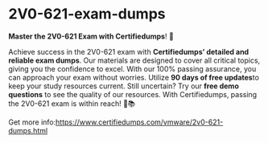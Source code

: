 # 2V0-621-exam-dumps
**Master the 2V0-621 Exam with Certifiedumps**! 🚀

Achieve success in the 2V0-621 exam with **Certifiedumps’ detailed and reliable exam dumps**. Our materials are designed to cover all critical topics, giving you the confidence to excel. With our 100% passing assurance, you can approach your exam without worries. Utilize **90 days of free updates**to keep your study resources current. Still uncertain? Try our **free demo questions** to see the quality of our resources. With Certifiedumps, passing the 2V0-621 exam is within reach! 🌟📚

Get more info:https://www.certifiedumps.com/vmware/2v0-621-dumps.html
